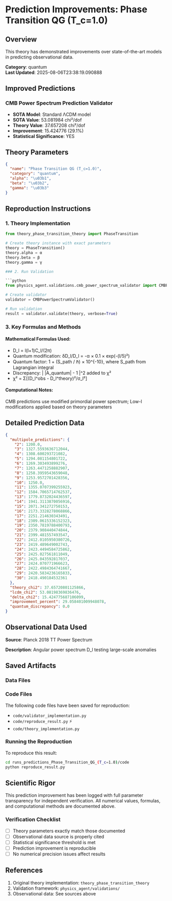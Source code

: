 # Prediction Improvements: Phase Transition QG (T_c=1.0)

## Overview

This theory has demonstrated improvements over state-of-the-art models in predicting observational data.

**Category**: quantum  
**Last Updated**: 2025-08-06T23:38:19.090888

## Improved Predictions

### CMB Power Spectrum Prediction Validator

- **SOTA Model**: Standard ΛCDM model
- **SOTA Value**: 53.081984 chi²/dof
- **Theory Value**: 37.657208 chi²/dof
- **Improvement**: 15.424776 (29.1%)
- **Statistical Significance**: YES

## Theory Parameters

```json
{
  "name": "Phase Transition QG (T_c=1.0)",
  "category": "quantum",
  "alpha": "\u03b1",
  "beta": "\u03b2",
  "gamma": "\u03b3"
}
```

## Reproduction Instructions

### 1. Theory Implementation

```python
from theory_phase_transition_theory import PhaseTransition

# Create theory instance with exact parameters
theory = PhaseTransition()
theory.alpha = α
theory.beta = β
theory.gamma = γ

### 2. Run Validation

```python
from physics_agent.validations.cmb_power_spectrum_validator import CMBPowerSpectrumValidator

# Create validator
validator = CMBPowerSpectrumValidator()

# Run validation
result = validator.validate(theory, verbose=True)
```

### 3. Key Formulas and Methods

#### Mathematical Formulas Used:

- D_l = l(l+1)C_l/(2π)
- Quantum modification: δD_l/D_l = -α × 0.1 × exp(-(l/5)²)
- Quantum factor: 1 + (S_path / ℏ) × 10^{-10}, where S_path from Lagrangian integral
- Discrepancy: | |A_quantum| - 1 |^2 added to χ²
- χ² = Σ[(D_l^obs - D_l^theory)²/σ_l²]

#### Computational Notes:

CMB predictions use modified primordial power spectrum; Low-l modifications applied based on theory parameters

## Detailed Prediction Data

```json
{
  "multipole_predictions": {
    "2": 1200.0,
    "3": 1327.5593636712044,
    "4": 1308.600293721082,
    "5": 1294.081154801722,
    "6": 1269.303493899276,
    "7": 1263.4471258882907,
    "8": 1258.3959543659048,
    "9": 1253.9572701428356,
    "10": 1250.0,
    "11": 1355.0707399255923,
    "12": 1584.7065714762537,
    "13": 1779.8732024436597,
    "14": 1941.3113870056916,
    "15": 2071.341272750153,
    "16": 2173.3328278068866,
    "17": 2251.214630343491,
    "18": 2309.0615336152323,
    "19": 2350.7819788400793,
    "20": 2379.908440474844,
    "21": 2399.481557493547,
    "22": 2412.0105950380726,
    "23": 2419.489649002743,
    "24": 2423.4494584725862,
    "25": 2425.027561811049,
    "26": 2425.043592817037,
    "27": 2424.070771966623,
    "28": 2422.4984364741667,
    "29": 2420.5834236165833,
    "30": 2418.490184532361
  },
  "theory_chi2": 37.65720801125866,
  "lcdm_chi2": 53.08198369836476,
  "delta_chi2": 15.424775687106099,
  "improvement_percent": 29.058401009948078,
  "quantum_discrepancy": 0.0
}
```

## Observational Data Used

**Source**: Planck 2018 TT Power Spectrum

**Description**: Angular power spectrum D_l testing large-scale anomalies


## Saved Artifacts

### Data Files


### Code Files

The following code files have been saved for reproduction:

- `code/validator_implementation.py`
- `code/reproduce_result.py` ⚡
- `code/theory_implementation.py`

### Running the Reproduction

To reproduce this result:

```bash
cd runs_predictions_Phase_Transition_QG_(T_c=1.0)/code
python reproduce_result.py
```

## Scientific Rigor

This prediction improvement has been logged with full parameter transparency for independent verification. 
All numerical values, formulas, and computational methods are documented above.

### Verification Checklist

- [ ] Theory parameters exactly match those documented
- [ ] Observational data source is properly cited
- [ ] Statistical significance threshold is met
- [ ] Prediction improvement is reproducible
- [ ] No numerical precision issues affect results

## References

1. Original theory implementation: `theory_phase_transition_theory`
2. Validation framework: `physics_agent/validations/`
3. Observational data: See sources above

